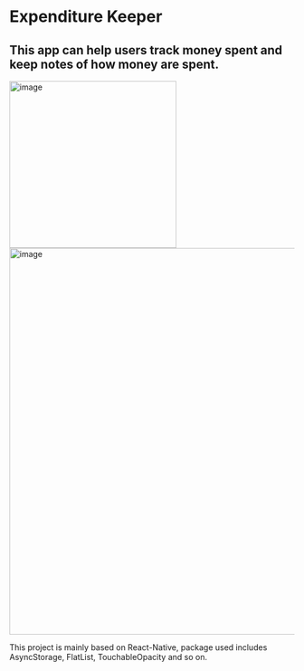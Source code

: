 # Expenditure Keeper

## This app can help users track money spent and keep notes of how money are spent.

<img width="295" alt="image" src="https://user-images.githubusercontent.com/60598768/144546602-c864e49e-d358-45e5-89ae-0fb2bf1681be.png">
<img width="683" alt="image" src="https://user-images.githubusercontent.com/60598768/144546733-41f3329f-e214-4098-b03c-072c4a480800.png">

This project is mainly based on React-Native, package used includes AsyncStorage, FlatList, TouchableOpacity and so on.
